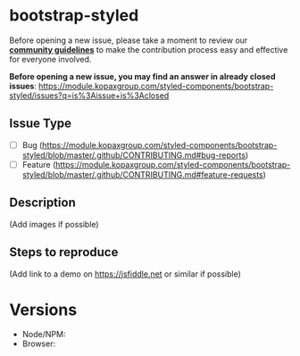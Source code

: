 # bootstrap-styled

Before opening a new issue, please take a moment to review our [**community guidelines**](https://module.kopaxgroup.com/styled-components/bootstrap-styled/blob/master/.github/CONTRIBUTING.md) to make the contribution process easy and effective for everyone involved.

**Before opening a new issue, you may find an answer in already closed issues**:
https://module.kopaxgroup.com/styled-components/bootstrap-styled/issues?q=is%3Aissue+is%3Aclosed

## Issue Type

- [ ] Bug (https://module.kopaxgroup.com/styled-components/bootstrap-styled/blob/master/.github/CONTRIBUTING.md#bug-reports)
- [ ] Feature (https://module.kopaxgroup.com/styled-components/bootstrap-styled/blob/master/.github/CONTRIBUTING.md#feature-requests)

## Description

(Add images if possible)

## Steps to reproduce

(Add link to a demo on https://jsfiddle.net or similar if possible)

# Versions

- Node/NPM:
- Browser:
